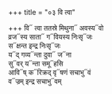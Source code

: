 +++
title = "०३ वि त्वा"

+++
वि᳓ त्वा ततस्रे मिथुना᳓ अवस्य᳓वो  
व्रज᳓स्य साता᳓ ग᳓वियस्य निःसृ᳓जः  
स᳓क्षन्त इन्द्र निःसृ᳓जः  
य᳓द् गव्य᳓न्ता दुवा᳓ ज᳓ना  
सु᳓वर् य᳓न्ता समू᳓हसि  
आवि᳓ष् क᳓रिक्रद् वृ᳓षणं सचाभु᳓वं  
व᳓ज्रम् इन्द्र सचाभु᳓वम्